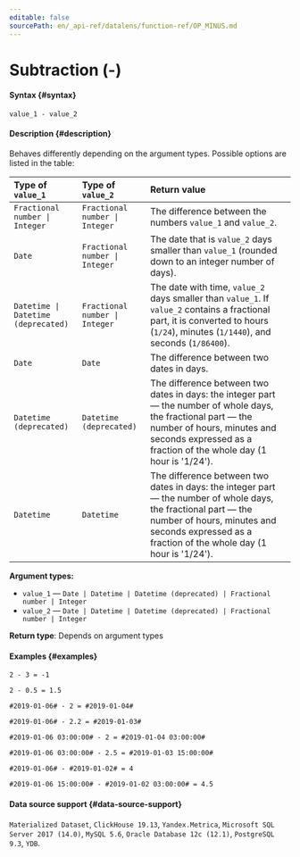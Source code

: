 ```yaml
---
editable: false
sourcePath: en/_api-ref/datalens/function-ref/OP_MINUS.md
---
```


# Subtraction (-)



#### Syntax {#syntax}


```
value_1 - value_2
```

#### Description {#description}
Behaves differently depending on the argument types. Possible options are listed in the table:

| Type of `value_1`                                  | Type of `value_2`                             | Return value                                                                                                                                                                                                       |
|:---------------------------------------------------|:----------------------------------------------|:-------------------------------------------------------------------------------------------------------------------------------------------------------------------------------------------------------------------|
| <code>Fractional number &#124; Integer</code>      | <code>Fractional number &#124; Integer</code> | The difference between the numbers `value_1` and `value_2`.                                                                                                                                                        |
| `Date`                                             | <code>Fractional number &#124; Integer</code> | The date that is `value_2` days smaller than `value_1` (rounded down to an integer number of days).                                                                                                                |
| <code>Datetime &#124; Datetime (deprecated)</code> | <code>Fractional number &#124; Integer</code> | The date with time, `value_2` days smaller than `value_1`. If `value_2` contains a fractional part, it is converted to hours (`1/24`), minutes (`1/1440`), and seconds (`1/86400`).                                |
| `Date`                                             | `Date`                                        | The difference between two dates in days.                                                                                                                                                                          |
| `Datetime (deprecated)`                            | `Datetime (deprecated)`                       | The difference between two dates in days: the integer part — the number of whole days, the fractional part — the number of hours, minutes and seconds expressed as a fraction of the whole day (1 hour is '1/24'). |
| `Datetime`                                         | `Datetime`                                    | The difference between two dates in days: the integer part — the number of whole days, the fractional part — the number of hours, minutes and seconds expressed as a fraction of the whole day (1 hour is '1/24'). |

**Argument types:**
- `value_1` — `Date | Datetime | Datetime (deprecated) | Fractional number | Integer`
- `value_2` — `Date | Datetime | Datetime (deprecated) | Fractional number | Integer`


**Return type**: Depends on argument types

#### Examples {#examples}

```
2 - 3 = -1
```

```
2 - 0.5 = 1.5
```

```
#2019-01-06# - 2 = #2019-01-04#
```

```
#2019-01-06# - 2.2 = #2019-01-03#
```

```
#2019-01-06 03:00:00# - 2 = #2019-01-04 03:00:00#
```

```
#2019-01-06 03:00:00# - 2.5 = #2019-01-03 15:00:00#
```

```
#2019-01-06# - #2019-01-02# = 4
```

```
#2019-01-06 15:00:00# - #2019-01-02 03:00:00# = 4.5
```


#### Data source support {#data-source-support}

`Materialized Dataset`, `ClickHouse 19.13`, `Yandex.Metrica`, `Microsoft SQL Server 2017 (14.0)`, `MySQL 5.6`, `Oracle Database 12c (12.1)`, `PostgreSQL 9.3`, `YDB`.
